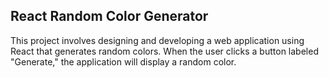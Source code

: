 ## React Random Color Generator

This project involves designing and developing a web application using React that generates random colors. When the user clicks a button labeled "Generate," the application will display a random color.
